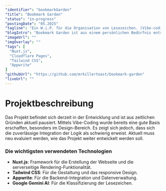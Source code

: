 ```yaml
---
"identifier": "bookmarkGarden"
"title": "Bookmark Garden"
"status": "in-progress"
"postingDate": "05.2025"
"tagline": "Ein W.i.P. für die Organisation von Lesezeichen. (Vibe-coding Experiment)"
"blogIntro": "Bookmark Garden ist aus einem persönlichen Bedürfnis entstanden, meine Lesezeichen effizient zu organisieren und zu verwalten. Das Experiment wurde als Vibe-Coding-Projekt gestartet um die aktuellen Coding Assistenten zu testen."
"imageUrl": ""
"imgOverlay": ""
"tags": [
  "Nuxt.js",
  "Cloudflare Pages",
  "Tailwind CSS",
  "Appwrite"
]
"githubUrl": "https://github.com/mrkillertoast/bookmark-garden"
"liveUrl": ""
---
```


# Projektbeschreibung

Das Projekt befindet sich derzeit in der Entwicklung und ist aus zeitlichen Gründen aktuell pausiert. Mittels
Vibe-Coding wurde bereits eine gute Basis erschaffen, besonders im Design-Bereich. Es zeigt sich jedoch, dass sich die
zuverlässige Integration der Logik als schwierig erweist. Aktuell muss neu evaluiert werden, wie das Projekt weiter
entwickelt werden soll.

### Die wichtigsten verwendeten Technologien

- **Nuxt.js**: Framework für die Erstellung der Webseite und die serverseitige Rendering-Funktionalität.
- **Tailwind CSS**: Für die Gestaltung und das responsive Design.
- **Appwrite**: Für die Backend-Integration und Datenverwaltung.
- **Google Gemini AI**: Für die Klassifizierung der Lesezeichen.
